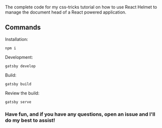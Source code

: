 The complete code for my css-tricks tutorial on how to use React Helmet to manage the document head of a React powered application.

## Commands

Installation:
```
npm i
```

Development:

```
gatsby develop
```

Build:

```
gatsby build
```

Review the build:
```
gatsby serve
```

### Have fun, and if you have any questions, open an issue and I'll do my best to assist! 
